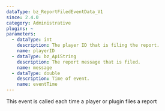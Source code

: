 ```yaml
---
dataType: bz_ReportFiledEventData_V1
since: 2.4.0
category: Administrative
plugins: ~
parameters:
  - dataType: int
    description: The player ID that is filing the report.
    name: playerID
  - dataType: bz_ApiString
    description: The report message that is filed.
    name: message
  - dataType: double
    description: Time of event.
    name: eventTime
---
```


This event is called each time a player or plugin files a report
